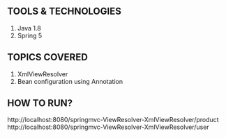 ## TOOLS & TECHNOLOGIES
1. Java 1.8
2. Spring 5

## TOPICS COVERED
1. XmlViewResolver
2. Bean configuration using Annotation


## HOW TO RUN?
http://localhost:8080/springmvc-ViewResolver-XmlViewResolver/product
http://localhost:8080/springmvc-ViewResolver-XmlViewResolver/user